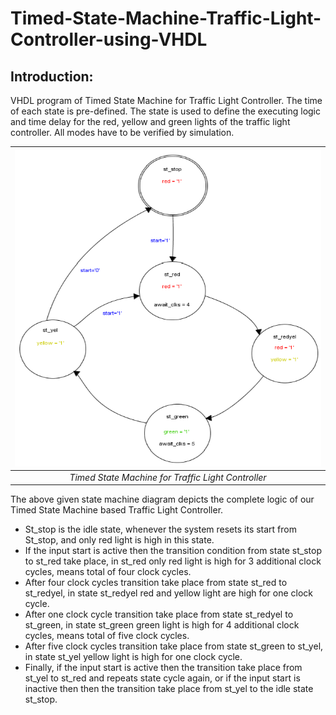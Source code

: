 # Timed-State-Machine-Traffic-Light-Controller-using-VHDL

## Introduction:
VHDL program of Timed State Machine for Traffic Light Controller. The time of each state is pre-defined. The state is used to define the executing logic and time delay for the red, yellow and green lights of the traffic light controller. All modes have to be verified by simulation.

| <img src="./Simulation/Timed State Machine.PNG"> |
|:--:| 
| *Timed State Machine for Traffic Light Controller* |

The above given state machine diagram depicts the complete logic of our Timed State Machine based Traffic Light Controller.

* St_stop is the idle state, whenever the system resets its start from St_stop, and only red light is high in this state.
* If the input start is active then the transition condition from state st_stop to st_red take place, in st_red only red light is high for 3 additional clock cycles, means total of four clock cycles.
* After four clock cycles transition take place from state st_red to st_redyel, in state st_redyel red and yellow light are high for one clock cycle.
* After one clock cycle transition take place from state st_redyel to st_green, in state st_green green light is high for 4 additional clock cycles, means total of five clock cycles.
* After five clock cycles transition take place from state st_green to st_yel, in state st_yel yellow light is high for one clock cycle.
* Finally, if the input start is active then the transition take place from st_yel to st_red and repeats state cycle again, or if the input start is inactive then then the transition take place from st_yel to the idle state st_stop.
